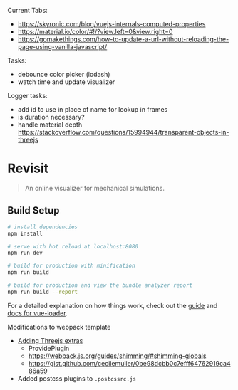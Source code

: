
Current Tabs:
- https://skyronic.com/blog/vuejs-internals-computed-properties
- https://material.io/color/#!/?view.left=0&view.right=0
- https://gomakethings.com/how-to-update-a-url-without-reloading-the-page-using-vanilla-javascript/

Tasks:
- debounce color picker (lodash)
- watch time and update visualizer

Logger tasks:
- add id to use in place of name for lookup in frames
- is duration necessary?
- handle material depth https://stackoverflow.com/questions/15994944/transparent-objects-in-threejs


# Revisit

> An online visualizer for mechanical simulations.

## Build Setup

``` bash
# install dependencies
npm install

# serve with hot reload at localhost:8080
npm run dev

# build for production with minification
npm run build

# build for production and view the bundle analyzer report
npm run build --report
```

For a detailed explanation on how things work, check out the [guide](http://vuejs-templates.github.io/webpack/) and [docs for vue-loader](http://vuejs.github.io/vue-loader).



Modifications to webpack template
- [Adding Threejs extras](https://github.com/mrdoob/three.js/issues/9562)
  + ProvidePlugin
  + https://webpack.js.org/guides/shimming/#shimming-globals
  + https://gist.github.com/cecilemuller/0be98dcbb0c7efff64762919ca486a59
- Added postcss plugins to `.postcssrc.js`
